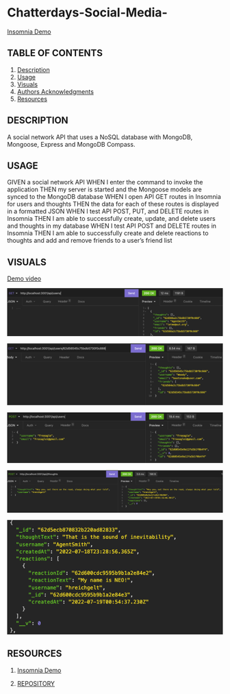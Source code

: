 # Chatterdays-Social-Media-

[Insomnia Demo](https://drive.google.com/file/d/1nlMtCUTKXQKGmh83nQbL9UKjyh_h6Qpb/view)

## TABLE OF CONTENTS

1. [Description](#description)
2. [Usage](#USAGE)
3. [Visuals](#visuals)
4. [Authors Acknowledgments](#authors-and-acknowledgments)
5. [Resources](#resources)

## DESCRIPTION

A social network API that uses a NoSQL database with MongoDB, Mongoose, Express and MongoDB Compass.

## USAGE
GIVEN a social network API
WHEN I enter the command to invoke the application
THEN my server is started and the Mongoose models are synced to the MongoDB database
WHEN I open API GET routes in Insomnia for users and thoughts
THEN the data for each of these routes is displayed in a formatted JSON
WHEN I test API POST, PUT, and DELETE routes in Insomnia
THEN I am able to successfully create, update, and delete users and thoughts in my database
WHEN I test API POST and DELETE routes in Insomnia
THEN I am able to successfully create and delete reactions to thoughts and add and remove friends to a user’s friend list


## VISUALS

[Demo video](https://drive.google.com/file/d/1nlMtCUTKXQKGmh83nQbL9UKjyh_h6Qpb/view)

![Insomnia Tests](/assets/images/getallusers.png)

![Get User by ID](/assets/images/usersbyid.png)

![Create User](/assets/images/createuser.png)

![Add Thought](/assets/images/addThought.png)

![Add Reaction](/assets/images/addReaction.png)




## RESOURCES

1. [Insomnia Demo](https://drive.google.com/file/d/1nlMtCUTKXQKGmh83nQbL9UKjyh_h6Qpb/view)

2. [REPOSITORY](https://github.com/Hreichgelt/Chatterdays-Social-Media-)